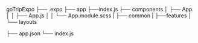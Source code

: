 goTripExpo
├── .expo
├── app
    ├──index.js
├── components
│   ├── App
│   │   ├── App.js
│   │   └── App.module.scss
|   ├── common
|   ├──features
│   └── layouts

├── app.json
└── index.js          
